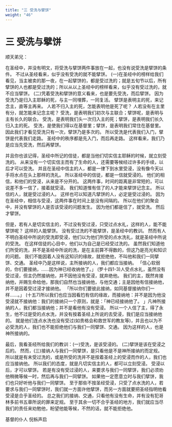 ```yaml
---
title: "三 受洗与擘饼"
weight: "46"
---
```


# 三 受洗与擘饼


顺天弟兄：

在圣经中，并没有明文，将受洗与擘饼两件事放在一起，也没有说受洗是擘饼的条件。
不过从圣经看来，似乎没有受洗的就不能擘饼。
(一)在圣经中的榜样给我们看见，当主被卖的那一夜，在一起擘饼的，都是受过洗的；就是五旬节以后，所有擘饼的人也都是受过洗的；所以从以上圣经中的榜样看来，似乎没有受过洗的，就不应当擘饼。
(二)凭着受洗和擘饼的意义看来，也是要先受洗，而后擘饼。
因为受洗乃是归入主耶稣的死，与主一同埋葬，一同复活。
擘饼是表明主的死，来记念主，直等主再来。
人若不归入主的死，怎能表明他是死了呢？
人若没有在主里有分，就怎能来记念主呢？
受洗，是表明我们初次与主联合；擘饼呢，是表明与主有长久的联合。
受洗，是表明我们头一次归入主的死；擘饼，是表明我们长久归入主的死。
受洗，是使我们得以在基督里；擘饼，是表明我们常住在基督里。
因此我们才看见受洗只有一次，擘饼乃是多次的。
所以受洗是代表我们入门，擘饼是代表我们走路。
圣经中的秩序都是先入门，而后再走路。
这样看来，我们乃是应当先受洗，然后再擘饼。

并且你也该记得，圣经中所记的信徒，都是当他们切实信主耶稣的时候，就立刻受洗的。
从来没有一个切实信主而有了生命的人，还需要等候经过许多的手续，以后才可以受洗。
并且在圣经中信主的人，都是一律下到水里受浸，没有像今天以手将水点在头上那样的洗礼。
所以圣经中的信徒，都是一信就受浸的。
他们的相信，和他们的受浸，从来是不分开的。
这两件事，时间的距离是非常短的，可以说差不多一信了，接着就受浸。
我们知道惟有信了的人才能来擘饼记念主。
所以信的人，就是受过浸的人。
这样也可以知道凡擘饼的人，必定是受过浸的。
因为在圣经中，相信与受浸，这两件事在时间上是没有间隔的。
所以在他们的聚会中，并没有擘饼的人是否该受浸的问题发生。
因为他们都是信了，就受洗。
然后才擘饼。

但是，若有人是切实信主的，不过没有受过浸，只受过点水礼，这样的人，能不能擘饼呢？
这样的人能擘饼。
没有受过洗的不能擘饼，是圣经中的教训。
然而有人不明白圣经中所说的受洗即受浸，他们以为他们所受的点水洗礼，就是圣经中所说的受洗。
在这样信徒的心目中，他们以为自己是已经受过洗的。
虽然我们知道他们所受的洗，并不是圣经中所说的洗，是在主前算不得数的，但这乃是亮光和知识的问题。
我们不能因着人没有这知识的缘故，就拒绝他，不叫他和我们一同擘饼、交通。
圣经中乃是这样说，主所接纳的人，我们都应当接纳。
「信心软弱的，你们要接纳，……因为神已经收纳他了。」
(罗十四1-3)人受点水礼，虽然没有受过浸，但主仍然接纳他，并不因他没有受浸，就弃绝他。
我们的主，既然肯接纳他，并赐生命给他，那我们自然也当接纳他，与他交通；主是因他有信接纳他，并不是因着受过浸才接纳他。
「所以你们要彼此接纳，如同基督接纳你们一样……。」
(十五7)所以我们也应当因看尥有信的缘故，而接纳地：并不是因为他没受浸就不接纳他：我们的接纳只一个原则，就是：「神已经接纳他了。
」凡神所接纳的人，我们都当接纳他；并不是看他有没有受浸。
所以一个人信了主，得了永生，他不过是受的点水洗，并没有按着圣经上所说的去受浸，我们是应当接纳他的。
就是他们连点水洗也没有受过(如贵格会和救世军的教友等)，并且也以为不必受洗的人，我们也不能拒绝他们与我们一同擘饼、交通。
因为这样的人，也是神所接纳的。

最后，我看圣经所给我们的教训：(一)受洗，是该受浸的。
(二)擘饼是该在受浸之后的。
然而，(三)接纳人与我们一同擘饼，是只看他是不是神所接纳的而定规。
所以就是有未受过洗的，或是所受的洗并不是按着圣经上的受浸而作的人，我们也应当接纳他。
所以我们的态度，就是凡切实信主的人，都可以立刻受浸。
受浸以后，才可以擘饼。
若是有没有受过浸的人，来要求与我们一同擘饼，我们必须劝他稍微等候一时，然后再与我们一同擘饼。
如果他一定愿意立时与我们擘饼，我们也只好听他与我们一同擘饼。
至于那些不按圣经受浸，只受了点水洗的人，若要求与我们一同擘饼时，我们就一方面许他擘饼，而另一方面就要把圣经指明他看受浸是合乎圣经的。
总之我们的接纳、交通，只看他有没有生命，并有没有犯哥林多前书五章所说的罪来定规。
至于其余一切不合乎圣经的地方，我们就应当尽我们的责任来劝勉他，盼望他能等候，不然的话，就不能拒绝他。

基督的仆人 倪柝声启
